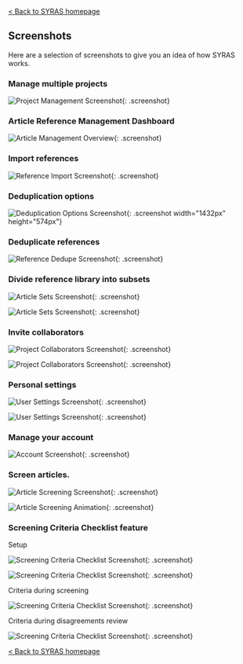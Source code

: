 [< Back to SYRAS homepage](readme.md)

## Screenshots

Here are a selection of screenshots to give you an idea of how SYRAS works.

### Manage multiple projects

![Project Management Screenshot](/assets/images/screenshots/v0.15/project-management.png "Project management page"){: .screenshot}


### Article Reference Management Dashboard

![Article Management Overview](/assets/images/screenshots/v0.19/v0.19-document-management.png "Article Management Overview"){: .screenshot}

### Import references

![Reference Import Screenshot](/assets/images/screenshots/v0.19/v0.19-import-references.png "Reference Import Options"){: .screenshot}


### Deduplication options

![Deduplication Options Screenshot](/assets/images/screenshots/v0.19/v0.19-deduplication-options.png "Reference deduplication options"){: .screenshot width="1432px" height="574px"}

### Deduplicate references 

![Reference Dedupe Screenshot](/assets/images/screenshots/v0.18/dedupe-example1.png "Reference deduplication process with visual difference highlight"){: .screenshot}


### Divide reference library into subsets

![Article Sets Screenshot](/assets/images/screenshots/v0.15/article-sets1.png "Article Sets example - randomised split"){: .screenshot}

![Article Sets Screenshot](/assets/images/screenshots/v0.19/v0.19-screening-process-management-3-subsets.png "Article Sets - ready for assignment to collaborators"){: .screenshot}


### Invite collaborators

![Project Collaborators Screenshot](/assets/images/screenshots/v0.19/v0.19-invite-team-example1.png "Project Collaborators"){: .screenshot}

![Project Collaborators Screenshot](/assets/images/screenshots/v0.19/v0.19-invite-team-example2.png "Project Collaborators"){: .screenshot}


### Personal settings

![User Settings Screenshot](/assets/images/screenshots/v0.19/v0.19-user-options-keyboard-shortcuts.png "User Settings including keyboard shortcuts"){: .screenshot}

![User Settings Screenshot](/assets/images/screenshots/v0.19/v0.19-user-options-screening-tools.png "User Settings including screening tools"){: .screenshot}


### Manage your account

![Account Screenshot](/assets/images/screenshots/v0.19/v0.19-manage-account.png "Account management"){: .screenshot}


### Screen articles.

![Article Screening Screenshot](/assets/images/screenshots/v0.15/screening1.png "Article screening in progress"){: .screenshot}


![Article Screening Animation](/assets/images/screenshots/v0.15/screening-demo.gif "Article screening demo and options tooltips"){: .screenshot}

### Screening Criteria Checklist feature

Setup 

![Screening Criteria Checklist Screenshot](/assets/images/screenshots/v0.19/v0.19-screening-criteria-checklist-options1.png "Screening Criteria Checklist options"){: .screenshot}

![Screening Criteria Checklist Screenshot](/assets/images/screenshots/v0.19/v0.19-screening-criteria-checklist-options2.png "Screening Criteria Checklist setup"){: .screenshot}

Criteria during screening

![Screening Criteria Checklist Screenshot](/assets/images/screenshots/v0.19/v0.19-screening-criteria-screening.png "Screening Criteria Checklist during screening"){: .screenshot}

Criteria during disagreements review 

![Screening Criteria Checklist Screenshot](/assets/images/screenshots/v0.19/v0.19-screening-criteria-disagreements.png "Screening Criteria Checklist during disagreements review"){: .screenshot}





[< Back to SYRAS homepage](readme.md)
 
